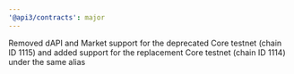 ```yaml
---
'@api3/contracts': major
---
```


Removed dAPI and Market support for the deprecated Core testnet (chain ID 1115) and added support for the replacement Core testnet (chain ID 1114) under the same alias

